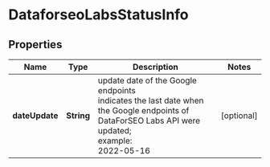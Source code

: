 # DataforseoLabsStatusInfo


## Properties

| Name | Type | Description | Notes |
|------------ | ------------- | ------------- | -------------|
**dateUpdate** | **String** | update date of the Google endpoints<br>indicates the last date when the Google endpoints of DataForSEO Labs API were updated;<br>example:<br>2022-05-16 |[optional]|